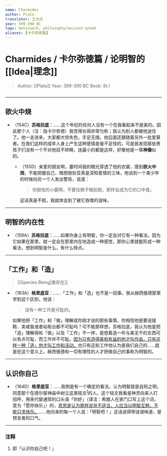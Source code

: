 ```yaml
---
name: Charmides
author: Plato
translator: 王太庆
year: 399-390 BC
tags: meta/work, philosophy/ancient-greek
aliases: [卡尔弥徳篇]
---
```


# Charmides / 卡尔弥徳篇 / 论明智的[[Idea|理念]]
> Author: [[Plato]]
> Year: 399-390 BC
> Book: $St. I$

```toc
```

---
## 欲火中烧
- （154C）**苏格拉底**：……这个年纪的任何人没有一个在我看起来不是美的。因此那个人（注：指卡尔弥徳）我觉得长得非常匀称；我认为别人都被他迷住了。他一走进来，大家都大惊失色，手足无措。他后面还跟随着另外一批爱慕者。在我们这样的成年人身上产生这种感情是毫不足怪的，可是我发现那些男孩子们没有一个不对他目不转睛，连最小的都是这样，好像他是一尊**神像**似的。

	- （155D）亲爱的朋友啊，霎时间我的眼光穿透了他的衣裳，感到**欲火中烧**，不能把握自己，暗想居狄亚真是深知爱情的三味，他谈到一个美少年的时候向另一个人发出警告，说道：<blockquote class="quote">你胆怯的小鹿啊，不要往狮子眼前跑，那样会成为它的口中食。</blockquote> 这话真是不假，我就体会到了被它吞噬的滋味。

---

## 明智的内在性
- （159A）**苏格拉底**：……如果你身上有明智，你一定会对它有一种看法。因为它如果在那里，就一定会在那里内在地造成一种感觉，那你心里就能形成一种看法，想到明智是什么，有什么特点。

---

## 「工作」和「造」
> [[Species Being|类存在]]
- （163A）**格里底亚**：……「工作」和「造」也不是一回事。我从赫西俄德那里学到这个区别，他说：<blockquote class="quote">没有一种工作是可耻的。</blockquote>如果他把「工作」和「做」理解成你刚才说的那些事情，你相信他是要说缝鞋、卖咸鱼或者站柜台都不可耻吗？可不能那样想，苏格拉底，我认为他是把「造」理解得和「做」以及「工作」不一样，是想着造一件与美无干的东西可以有点可耻，而工作并不可耻。<u>因为只有造得美和有益的他才叫作品，只有这样一种「造」他才叫工作和活动。</u>也只有这些工作他认为是我们自己的……就是在这个意义上，赫西俄德和一切有理性的人才把做自己的事称为明智的。

---

## 认识你自己
- （164D）**格里底亚**：……我倒是有一个确定的看法，认为明智就是自知之明，同意那个在德尔斐神庙中树立这类铭文<sup><a class="internal-link" href="#注释">1</a></sup>的人。这个铭文我看是神灵向来人打招呼，用来代替通常的口头语「你好」（译注：希腊人在家门口写上这个词，意为「愿你快乐」）的，<u>意思是认为那样说并不适当，人应当以明智互勉，不能只求快乐。</u>……他向来的每一个人说：「明智吧！」这话说得带谜语味道，是预言者的口气。

---

### 注释
1. 即「认识你自己吧！」